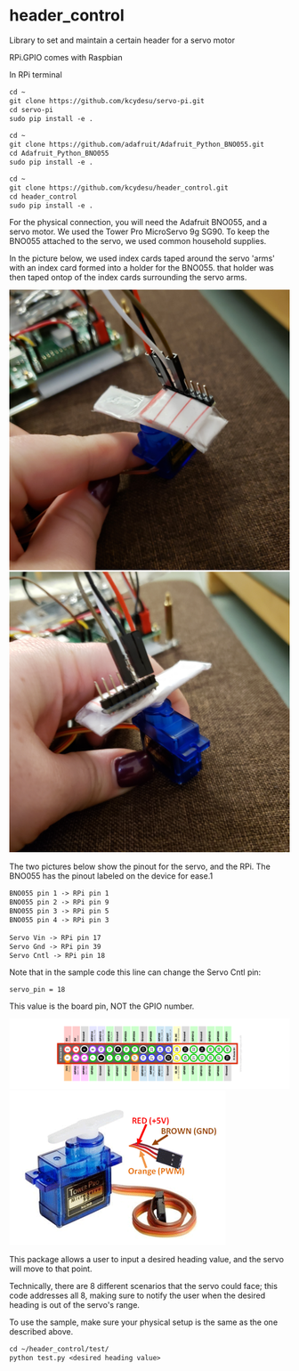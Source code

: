 # header_control
Library to set and maintain a certain header for a servo motor

RPi.GPIO comes with Raspbian

In RPi terminal
```
cd ~
git clone https://github.com/kcydesu/servo-pi.git
cd servo-pi
sudo pip install -e .
```
```
cd ~
git clone https://github.com/adafruit/Adafruit_Python_BNO055.git
cd Adafruit_Python_BNO055
sudo pip install -e .
```
```
cd ~
git clone https://github.com/kcydesu/header_control.git
cd header_control
sudo pip install -e .
```

For the physical connection, you will need the Adafruit BNO055, and a servo motor.  We used the Tower Pro MicroServo 9g SG90.
To keep the BNO055 attached to the servo, we used common household supplies.  

In the picture below, we used index cards taped around the servo 'arms' with an index card formed into a holder for the BNO055.  that holder was then taped ontop of the index cards surrounding the servo arms.

![Physical Setup 1](https://github.com/NoelleTemple/header_control/blob/patch-2/pictures/20191001_103457.jpg)
![Physical Setup 2](https://github.com/NoelleTemple/header_control/blob/patch-2/pictures/20191001_103504.jpg)

The two pictures below show the pinout for the servo, and the RPi.  The BNO055 has the pinout labeled on the device for ease.1
```
BNO055 pin 1 -> RPi pin 1 
BNO055 pin 2 -> RPi pin 9
BNO055 pin 3 -> RPi pin 5
BNO055 pin 4 -> RPi pin 3

Servo Vin -> RPi pin 17
Servo Gnd -> RPi pin 39
Servo Cntl -> RPi pin 18
```

Note that in the sample code this line can change the Servo Cntl pin:
```
servo_pin = 18
```
This value is the board pin, NOT the GPIO number.

![RPi Pinout](https://github.com/NoelleTemple/header_control/blob/patch-2/pictures/Raspberry-Pi-GPIO-Layout-Model-B-Plus-rotated.png)
![Servo Pinout](https://github.com/NoelleTemple/header_control/blob/patch-2/pictures/Servo-Motor-Wires.png)

This package allows a user to input a desired heading value, and the servo will move to that point.  

Technically, there are 8 different scenarios that the servo could face; this code addresses all 8, making sure to notify the user when the desired heading is out of the servo's range. 

To use the sample, make sure your physical setup is the same as the one described above.
```
cd ~/header_control/test/
python test.py <desired heading value>
```
